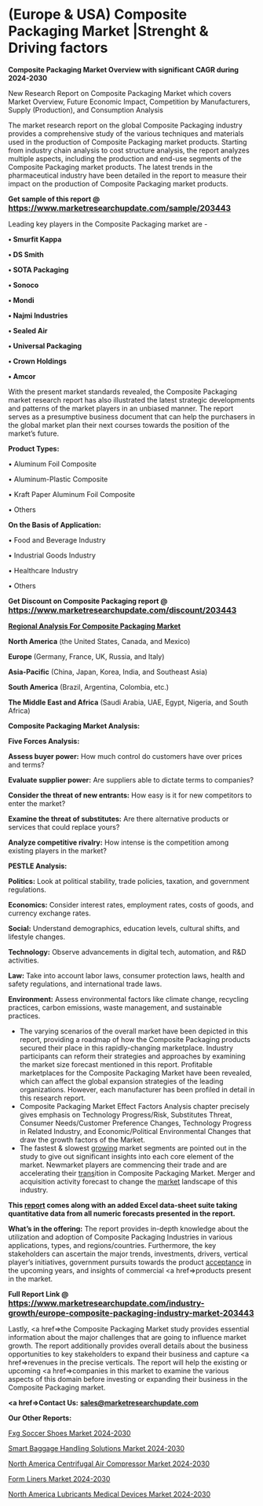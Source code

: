 # (Europe & USA) Composite Packaging Market |Strenght & Driving factors

<strong>Composite Packaging Market Overview with significant CAGR during 2024-2030</strong>

New Research Report on Composite Packaging Market which covers Market Overview, Future Economic Impact, Competition by Manufacturers, Supply (Production), and Consumption Analysis

The market research report on the global Composite Packaging industry provides a comprehensive study of the various techniques and materials used in the production of Composite Packaging market products. Starting from industry chain analysis to cost structure analysis, the report analyzes multiple aspects, including the production and end-use segments of the Composite Packaging market products. The latest trends in the pharmaceutical industry have been detailed in the report to measure their impact on the production of Composite Packaging market products.

<strong>Get sample of this report @ <a href=https://www.marketresearchupdate.com/sample/203443><font size=3 color=#0000ff>https://www.marketresearchupdate.com/sample/203443</font></a></strong>

Leading key players in the Composite Packaging market are -

<strong>• Smurfit Kappa

• DS Smith

• SOTA Packaging

• Sonoco

• Mondi

• Najmi Industries

• Sealed Air

• Universal Packaging

• Crown Holdings

• Amcor</strong>

With the present market standards revealed, the Composite Packaging market research report has also illustrated the latest strategic developments and patterns of the market players in an unbiased manner. The report serves as a presumptive business document that can help the purchasers in the global market plan their next courses towards the position of the market’s future.

<strong>Product Types:</strong>

• Aluminum Foil Composite

• Aluminum-Plastic Composite

• Kraft Paper Aluminum Foil Composite

• Others

<strong>On the Basis of Application:</strong>

• Food and Beverage Industry

• Industrial Goods Industry

• Healthcare Industry

• Others

<strong>Get Discount on Composite Packaging report @ <a href=https://www.marketresearchupdate.com/discount/203443><font size=3 color=#0000ff>https://www.marketresearchupdate.com/discount/203443</font></a></strong>

<strong><u><b>Regional Analysis For Composite Packaging Market</b></u></strong>

<strong><b>North America</b></strong> (the United States, Canada, and Mexico)

<strong><b>Europe </b></strong>(Germany, France, UK, Russia, and Italy)

<strong><b>Asia-Pacific</b></strong> (China, Japan, Korea, India, and Southeast Asia)

<strong><b>South America</b></strong> (Brazil, Argentina, Colombia, etc.)

<strong><b>The Middle East and Africa</b></strong> (Saudi Arabia, UAE, Egypt, Nigeria, and South Africa)

<strong>Composite Packaging Market Analysis:</strong>

<strong>Five Forces Analysis:</strong>

<strong>Assess buyer power:</strong> How much control do customers have over prices and terms?

<strong>Evaluate supplier power:</strong> Are suppliers able to dictate terms to companies?

<strong>Consider the threat of new entrants:</strong> How easy is it for new competitors to enter the market?

<strong>Examine the threat of substitutes:</strong> Are there alternative products or services that could replace yours?

<strong>Analyze competitive rivalry:</strong> How intense is the competition among existing players in the market?

<strong>PESTLE Analysis:</strong>

<strong>Politics:</strong> Look at political stability, trade policies, taxation, and government regulations.

<strong>Economics:</strong> Consider interest rates, employment rates, costs of goods, and currency exchange rates.

<strong>Social:</strong> Understand demographics, education levels, cultural shifts, and lifestyle changes.

<strong>Technology:</strong> Observe advancements in digital tech, automation, and R&D activities.

<strong>Law:</strong> Take into account labor laws, consumer protection laws, health and safety regulations, and international trade laws.

<strong>Environment:</strong> Assess environmental factors like climate change, recycling practices, carbon emissions, waste management, and sustainable practices.

<ul>
  <li>The varying scenarios of the overall market have been depicted in this report, providing a roadmap of how the Composite Packaging products secured their place in this rapidly-changing marketplace. Industry participants can reform their strategies and approaches by examining the market size forecast mentioned in this report. Profitable marketplaces for the Composite Packaging Market have been revealed, which can affect the global expansion strategies of the leading organizations. However, each manufacturer has been profiled in detail in this research report.</li>
  <li>Composite Packaging Market Effect Factors Analysis chapter precisely gives emphasis on Technology Progress/Risk, Substitutes Threat, Consumer Needs/Customer Preference Changes, Technology Progress in Related Industry, and Economic/Political Environmental Changes that draw the growth factors of the Market.</li>
  <li>The fastest &amp; slowest <a href=ASDF991299>growing</a> market segments are pointed out in the study to give out significant insights into each core element of the market. Newmarket players are commencing their trade and are accelerating their <a href=>trans</a>ition in Composite Packaging Market. Merger and acquisition activity forecast to change the <a href=>market</a> landscape of this industry.</li>
</ul>
<strong>This <a href=>report</a> comes along with an added Excel data-sheet suite taking quantitative data from all numeric forecasts presented in the report.</strong>

<strong>What’s in the offering:</strong> The report provides in-depth knowledge about the utilization and adoption of Composite Packaging Industries in various applications, types, and regions/countries. Furthermore, the key stakeholders can ascertain the major trends, investments, drivers, vertical player’s initiatives, government pursuits towards the product <a href=ASDF881288>acceptance</a> in the upcoming years, and insights of commercial <a href=>products</a> present in the market.

<strong>Full Report Link @ <a href=https://www.marketresearchupdate.com/industry-growth/europe-composite-packaging-industry-market-203443><font size=3 color=#0000ff>https://www.marketresearchupdate.com/industry-growth/europe-composite-packaging-industry-market-203443</font></a></strong>

Lastly, <a href=>the</a> Composite Packaging Market study provides essential information about the major challenges that are going to influence market growth. The report additionally provides overall details about the business opportunities to key stakeholders to expand their business and capture <a href=>revenues</a> in the precise verticals. The report will help the existing or upcoming <a href=>companies</a> in this market to examine the various aspects of this domain before investing or expanding their business in the Composite Packaging market.

<strong><a href=><strong>Contact Us:</strong></a></strong>
<strong>sales@marketresearchupdate.com</strong>

<strong>Our Other Reports:</strong>

<a href=https://www.linkedin.com/pulse/fxg-soccer-shoes-market-current-business-trends>Fxg Soccer Shoes Market 2024-2030</a>

<a href=https://www.linkedin.com/pulse/smart-baggage-handling-solutions-market-2023>Smart Baggage Handling Solutions Market 2024-2030</a>

<a href=https://www.linkedin.com/pulse/north-america-centrifugal-air-compressor-market>North America Centrifugal Air Compressor Market 2024-2030</a>

<a href=https://www.linkedin.com/pulse/form-liners-market-2023-2029-thriving-focuses-r4tqf/>Form Liners Market 2024-2030</a>

<a href=https://www.linkedin.com/pulse/north-america-lubricants-medical-devices-market-myrvf/>North America Lubricants Medical Devices Market 2024-2030</a>

